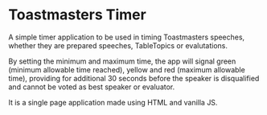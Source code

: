 # Toastmasters Timer

A simple timer application to be used in timing Toastmasters speeches, whether they are prepared speeches, TableTopics or evalutations.

By setting the minimum and maximum time, the app will signal green (minimum allowable time reached), yellow and red (maximum allowable time), providing for additional 30 seconds before the speaker is disqualified and cannot be voted as best speaker or evaluator.

It is a single page application made using HTML and vanilla JS.